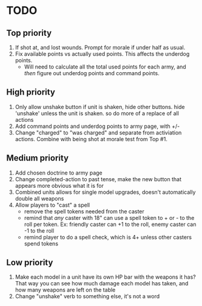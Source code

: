 # TODO

## Top priority
1. If shot at, and lost wounds. Prompt for morale if under half as usual.
2. Fix available points vs actually used points. This affects the underdog points.
    - Will need to calculate all the total used points for each army, and *then* figure out underdog points and command points.

## High priority
1. Only allow unshake button if unit is shaken, hide other buttons. hide 'unshake' unless the unit is shaken. so do more of a replace of all actions
2. Add command points and underdog points to army page, with +/-
3. Change "charged" to "was charged" and separate from activiation actions. Combine with being shot at morale test from Top #1. 

## Medium priority
1. Add chosen doctrine to army page
2. Change completed-action to past tense, make the new button that appears more obvious what it is for
3. Combined units allows for single model upgrades, doesn't automatically double all weapons
4. Allow players to "cast" a spell 
    - remove the spell tokens needed from the caster
    - remind that *any* caster with 18" can use a spell token to + or - to the roll per token. Ex: friendly caster can +1 to the roll, enemy caster can -1 to the roll
    - remind player to do a spell check, which is 4+ unless other casters spend tokens

## Low priority
1. Make each model in a unit have its own HP bar with the weapons it has? That way you can see how much damage each model has taken, and how many weapons are left on the table
2. Change "unshake" verb to something else, it's not a word
